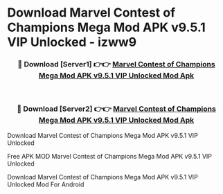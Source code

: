 # Download Marvel Contest of Champions Mega Mod APK v9.5.1 VIP Unlocked - izww9



<div align="center">
<h3>🔴 Download [Server1] 👉👉 <a href="https://momento.my/?title=Marvel_Contest_of_Champions_Mega_Mod_APK_v9.5.1_VIP_Unlocked">Marvel Contest of Champions Mega Mod APK v9.5.1 VIP Unlocked Mod Apk</a></h3><br>

<h3>🔴 Download [Server2] 👉👉 <a href="https://momento.my/?title=Marvel_Contest_of_Champions_Mega_Mod_APK_v9.5.1_VIP_Unlocked">Marvel Contest of Champions Mega Mod APK v9.5.1 VIP Unlocked Mod Apk</a></h3>
</div>



Download Marvel Contest of Champions Mega Mod APK v9.5.1 VIP Unlocked 

Free APK MOD Marvel Contest of Champions Mega Mod APK v9.5.1 VIP Unlocked 

Download Marvel Contest of Champions Mega Mod APK v9.5.1 VIP Unlocked Mod For Android
